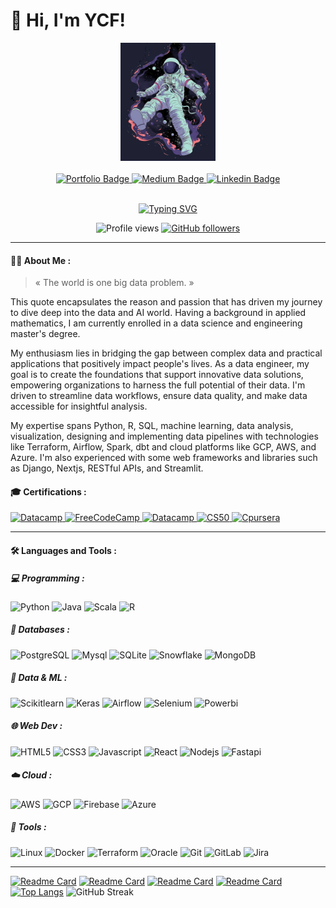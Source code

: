 # 👋 Hi, I'm YCF!

<div id="header" align="center">
  <div id="header" align="center">
    <img src="https://github.com/youcefB95/youcefB95/blob/main/astronaut-chill.png" width="30%"  />
  </div>
  <br>
  <div id="badges">
    <a href="https://hamagistral.me/">
      <img src="https://img.shields.io/badge/portfolio-4366f0?style=for-the-badge&logo=About.me&logoColor=white" alt="Portfolio Badge"/>
    </a>
    <a href="https://medium.com/@hamza.lbelghiti">
      <img src="https://img.shields.io/badge/medium-000000?style=for-the-badge&logo=medium&logoColor=white" alt="Medium Badge"/>
    </a>
    <a href="https://www.linkedin.com/in/youcef-belhadri/">
      <img src="https://img.shields.io/badge/LinkedIn-blue?style=for-the-badge&logo=linkedin&logoColor=white" alt="Linkedin Badge"/>
    </a>
  </div>




  <br>

  [![Typing SVG](https://readme-typing-svg.demolab.com?font=Fira+Code&pause=1000&color=4C8ED7&random=false&width=435&lines=Data+Engineer+👨🏻‍💻;AI+Developer+🤖;Web+Developer+💻)](https://git.io/typing-svg)

  ![Profile views](https://komarev.com/ghpvc/?username=youcefB95&style=plastic&color=blue)
  [![GitHub followers](https://img.shields.io/github/followers/youcefB95.svg?style=social&label=Follow&maxAge=2592000)](https://github.com/youcefB95?tab=followers)
</div>


---

#### 👨‍💻 About Me :

> « The world is one big data problem. »

This quote encapsulates the reason and passion that has driven my journey to dive deep into the data and AI world. Having a background in applied mathematics, I am currently enrolled in a data science and engineering master's degree.

My enthusiasm lies in bridging the gap between complex data and practical applications that positively impact people's lives. As a data engineer, my goal is to create the foundations that support innovative data solutions, empowering organizations to harness the full potential of their data. I'm driven to streamline data workflows, ensure data quality, and make data accessible for insightful analysis.

My expertise spans Python, R, SQL, machine learning, data analysis, visualization, designing and implementing data pipelines with technologies like Terraform, Airflow, Spark, dbt and cloud platforms like GCP, AWS, and Azure. I'm also experienced with some web frameworks and libraries such as Django, Nextjs, RESTful APIs, and Streamlit.

#### 🎓 Certifications :

<div id="header" >
  <div id="badges">
    <a href="https://www.datacamp.com/completed/statement-of-accomplishment/track/a16e1ccee0351de8aa3473f336d4e19318704a8f">
      <img src="https://img.shields.io/badge/DataCamp%20Data%20Engineer-000000?style=flat&logo=Datacamp&logoColor=white&labelColor=03EF62" alt="Datacamp"/>
    </a>
    <a href="https://www.freecodecamp.org/certification/magistral/machine-learning-with-python-v7">
      <img src="https://img.shields.io/badge/freeCodeCamp%20Machine%20Learning-000000?style=flat&logo=freeCodeCamp&logoColor=white&labelColor=0A0A23" alt="FreeCodeCamp"/>
    </a>
    <a href="https://www.datacamp.com/statement-of-accomplishment/track/2e70dcf23aaec624fcf404885f586c575f718c91">
      <img src="https://img.shields.io/badge/DataCamp%20Data%20Scientist-000000?style=flat&logo=Datacamp&logoColor=white&labelColor=03EF62" alt="Datacamp"/>
    </a>
    <a href="https://certificates.cs50.io/12412c32-3309-47da-9176-0ca1a2bc353b.pdf?size=A4">
      <img src="https://img.shields.io/badge/Harvard%20CS50%20WEB-000000?style=flat&logo=edx&logoColor=white&labelColor=0A0A23" alt="CS50"/>
    </a>
    <a href="https://www.coursera.org/account/accomplishments/verify/7HWKX2PPAA8H">
      <img src="https://img.shields.io/badge/DeepLearning.AI%20Deep%20Learning-000000?style=flat&logo=coursera&logoColor=white&labelColor=017CEE" alt="Cpursera"/>
    </a>
   </div>
</div>

---

#### :hammer_and_wrench: Languages and Tools :

##### 💻 Programming : 

![Python](https://img.shields.io/badge/-Python-000000?style=flat&logo=python&logoColor=ffffff&labelColor=3776AB)
![Java](https://img.shields.io/badge/-Java-000000?style=flat&logo=openjdk&logoColor=ffffff&labelColor=FF6F00)
![Scala](https://img.shields.io/badge/-Scala-000000?style=flat&logo=scala&logoColor=ffffff&labelColor=DC322F)
![R](https://img.shields.io/badge/-R-000000?style=flat&logo=r&logoColor=ffffff&labelColor=276DC3)

##### 💾 Databases : 

![PostgreSQL](https://img.shields.io/badge/PostgreSQL-000000?style=flat&logo=postgresql&logoColor=white&labelColor=316192)
![Mysql](https://img.shields.io/badge/MySQL-000000?style=flat&logo=mysql&logoColor=white&labelColor=2300f)
![SQLite](https://img.shields.io/badge/SQLite-000000?style=flat&logo=sqlite&logoColor=white&labelColor=07405e)
![Snowflake](https://img.shields.io/badge/Snowflake-000000?style=flat&logo=Snowflake&logoColor=white&labelColor=29B5E8)
![MongoDB](https://img.shields.io/badge/-MongoDB-000000?style=flat&logo=mongodb&logoColor=ffffff&labelColor=47A248)

##### 🤖 Data & ML : 

![Scikitlearn](https://img.shields.io/badge/Scikitlearn-000000?style=flat&logo=scikit-learn&logoColor=white&labelColor=F7931E)
![Keras](https://img.shields.io/badge/Keras-000000?style=flat&logo=Keras&logoColor=white&labelColor=D00000)
![Airflow](https://img.shields.io/badge/Apache%20Airflow-000000?style=flat&logo=Apache-Airflow&logoColor=white&labelColor=017CEE)
![Selenium](https://img.shields.io/badge/Selenium-000000?style=flat&logo=selenium&logoColor=white&labelColor=43B02A)
![Powerbi](https://img.shields.io/badge/Power%20BI-000000?style=flat&logo=power-bi&logoColor=white&labelColor=F2C811)

##### 🌐 Web Dev : 

![HTML5](https://img.shields.io/badge/-HTML5-000000?style=flat&logo=html5&logoColor=ffffff&labelColor=E34F26)
![CSS3](https://img.shields.io/badge/-CSS3-000000?style=flat&logo=css3&logoColor=ffffff&labelColor=1572B6)
![Javascript](https://img.shields.io/badge/-Javascript-000000?style=flat&logo=javascript&logoColor=ffffff&labelColor=F7DF1E)
![React](https://img.shields.io/badge/-React-000000?style=flat&logo=react&logoColor=ffffff&labelColor=61DAFB)
![Nodejs](https://img.shields.io/badge/-Node.js-000000?style=flat&logo=nodedotjs&logoColor=ffffff&labelColor=339933)
![Fastapi](https://img.shields.io/badge/-FastAPI-000000?style=flat&logo=fastapi&logoColor=ffffff&labelColor=009688)

##### ☁️ Cloud : 

![AWS](https://img.shields.io/badge/Amazon%20AWS-000000?style=flat&logo=amazon-aws&logoColor=white&labelColor=FF9900)
![GCP](https://img.shields.io/badge/Google%20Cloud-000000?style=flat&logo=google-Cloud&logoColor=white&labelColor=4285F4)
![Firebase](https://img.shields.io/badge/Firebase-000000?style=flat&logo=firebase&logoColor=white&labelColor=FFCA28)
![Azure](https://img.shields.io/badge/Microsoft%20Azure-000000?style=flat&logo=Microsoft-Azure&logoColor=white&labelColor=0078D4)

##### 🔨 Tools : 

![Linux](https://img.shields.io/badge/Linux-000000?style=flat&logo=Linux&logoColor=white&labelColor=FCC624)
![Docker](https://img.shields.io/badge/Docker-000000?style=flat&logo=Docker&logoColor=white&labelColor=2496ED)
![Terraform](https://img.shields.io/badge/Terraform-000000?style=flat&logo=terraform&logoColor=white&labelColor=5835CC)
![Oracle](https://img.shields.io/badge/Oracle-000000?style=flat&logo=Oracle&logoColor=white&labelColor=D00000)
![Git](https://img.shields.io/badge/Git-000000?style=flat&logo=Git&logoColor=white&labelColor=F05032)
![GitLab](https://img.shields.io/badge/Gitlab-000000?style=flat&logo=Gitlab&logoColor=white&labelColor=E97627)
![Jira](https://img.shields.io/badge/Jira-000000?style=flat&logo=jira&logoColor=white&labelColor=0A0FFF)

---
[![Readme Card](https://github-readme-stats.vercel.app/api/pin/?username=Hamagistral&repo=gptube&theme=github_dark&hide_border=true)](https://github.com/hamagistral/gptube)
[![Readme Card](https://github-readme-stats.vercel.app/api/pin/?username=Hamagistral&repo=de-zoomcamp-ui&theme=github_dark&hide_border=true)](https://github.com/Hamagistral/de-zoomcamp-ui)
[![Readme Card](https://github-readme-stats.vercel.app/api/pin/?username=Hamagistral&repo=OnlineRetail-DataEng&theme=github_dark&hide_border=true)](https://lookerstudio.google.com/u/0/reporting/da5da0af-4be0-4f7d-a84b-f7c2892df612)
[![Readme Card](https://github-readme-stats.vercel.app/api/pin/?username=Hamagistral&repo=Azure-AW&theme=github_dark&hide_border=true)](https://github.com/Hamagistral/Azure-AW)
[![Top Langs](https://github-readme-stats.vercel.app/api/top-langs/?username=hamagistral&hide_progress=false&langs_count=3&theme=github_dark&hide_border=true)](https://github.com/hamagistral)
![GitHub Streak](http://github-readme-streak-stats.herokuapp.com?user=Hamagistral&theme=github_dark&hide_border=true)






